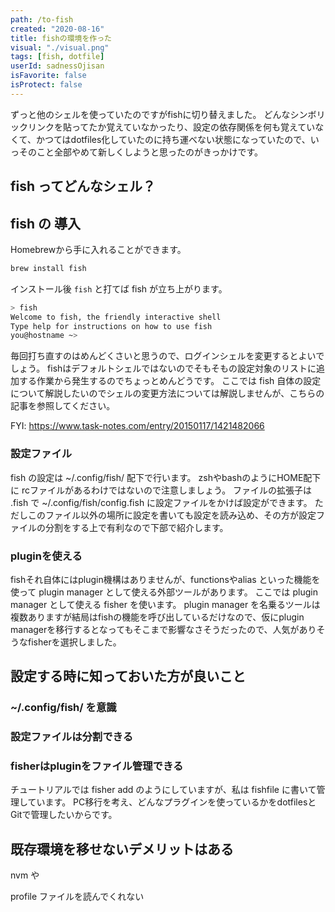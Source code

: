 ```yaml
---
path: /to-fish
created: "2020-08-16"
title: fishの環境を作った
visual: "./visual.png"
tags: [fish, dotfile]
userId: sadnessOjisan
isFavorite: false
isProtect: false
---
```


ずっと他のシェルを使っていたのですがfishに切り替えました。
どんなシンボリックリンクを貼ってたか覚えていなかったり、設定の依存関係を何も覚えていなくて、かつてはdotfiles化していたのに持ち運べない状態になっていたので、いっそのこと全部やめて新しくしようと思ったのがきっかけです。

## fish ってどんなシェル？

## fish の 導入

Homebrewから手に入れることができます。

```sh
brew install fish
```

インストール後 `fish` と打てば fish が立ち上がります。

```sh
> fish
Welcome to fish, the friendly interactive shell
Type help for instructions on how to use fish
you@hostname ~>
```

毎回打ち直すのはめんどくさいと思うので、ログインシェルを変更するとよいでしょう。
fishはデフォルトシェルではないのでそもそもの設定対象のリストに追加する作業から発生するのでちょっとめんどうです。
ここでは fish 自体の設定について解説したいのでシェルの変更方法については解説しませんが、こちらの記事を参照してください。

FYI: https://www.task-notes.com/entry/20150117/1421482066

### 設定ファイル

fish の設定は ~/.config/fish/ 配下で行います。
zshやbashのようにHOME配下に rcファイルがあるわけではないので注意しましょう。
ファイルの拡張子は .fish で ~/.config/fish/config.fish に設定ファイルをかけば設定ができます。
ただしこのファイル以外の場所に設定を書いても設定を読み込め、その方が設定ファイルの分割をする上で有利なので下部で紹介します。

### pluginを使える

fishそれ自体にはplugin機構はありませんが、functionsやalias といった機能を使って plugin manager として使える外部ツールがあります。
ここでは plugin manager として使える fisher を使います。
plugin manager を名乗るツールは複数ありますが結局はfishの機能を呼び出しているだけなので、仮にplugin managerを移行するとなってもそこまで影響なさそうだったので、人気がありそうなfisherを選択しました。

## 設定する時に知っておいた方が良いこと

### ~/.config/fish/ を意識

### 設定ファイルは分割できる

### fisherはpluginをファイル管理できる

チュートリアルでは fisher add のようにしていますが、私は fishfile に書いて管理しています。
PC移行を考え、どんなプラグインを使っているかをdotfilesとGitで管理したいからです。


## 既存環境を移せないデメリットはある

nvm や　

profile ファイルを読んでくれない